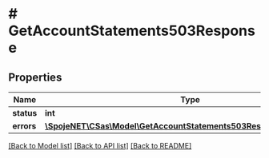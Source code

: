 # # GetAccountStatements503Response

## Properties

Name | Type | Description | Notes
------------ | ------------- | ------------- | -------------
**status** | **int** |  | [optional]
**errors** | [**\SpojeNET\CSas\Model\GetAccountStatements503ResponseErrorsInner[]**](GetAccountStatements503ResponseErrorsInner.md) |  | [optional]

[[Back to Model list]](../../README.md#models) [[Back to API list]](../../README.md#endpoints) [[Back to README]](../../README.md)

